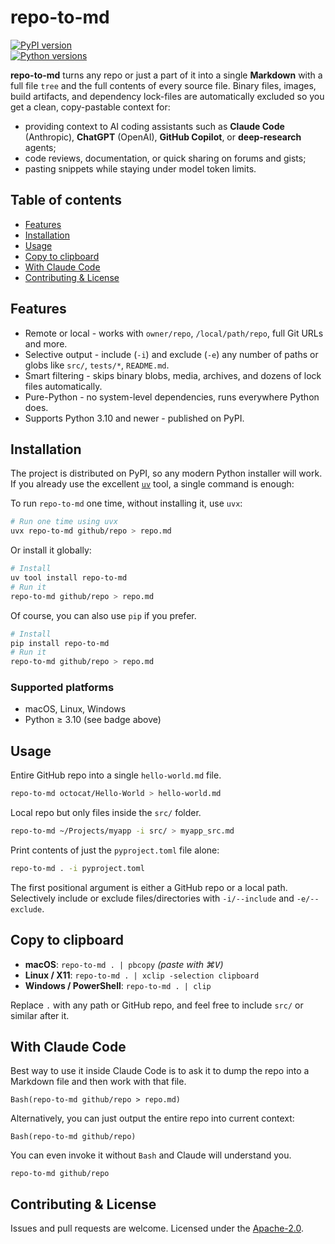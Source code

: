 # repo-to-md

[![PyPI version](https://img.shields.io/pypi/v/repo-to-md.svg)](https://pypi.org/project/repo-to-md/)  
[![Python versions](https://img.shields.io/pypi/pyversions/repo-to-md.svg)](https://pypi.org/project/repo-to-md/)

**repo-to-md** turns any repo or just a part of it into a single **Markdown** with a full file `tree` and the full contents of every source file. Binary files, images, build artifacts, and dependency lock-files are automatically excluded so you get a clean, copy-pastable context for:

* providing context to AI coding assistants such as **Claude Code** (Anthropic), **ChatGPT** (OpenAI), **GitHub Copilot**, or **deep-research** agents;
* code reviews, documentation, or quick sharing on forums and gists;
* pasting snippets while staying under model token limits.

## Table of contents

* [Features](#features)
* [Installation](#installation)
* [Usage](#usage)
* [Copy to clipboard](#copy-to-clipboard)
* [With Claude Code](#with-claude-code)
* [Contributing & License](#contributing--license)

## Features

* Remote or local - works with `owner/repo`, `/local/path/repo`, full Git URLs and more.
* Selective output - include (`-i`) and exclude (`-e`) any number of paths or globs like `src/`, `tests/*`, `README.md`.
* Smart filtering - skips binary blobs, media, archives, and dozens of lock files automatically.
* Pure-Python - no system-level dependencies, runs everywhere Python does.
* Supports Python 3.10 and newer - published on PyPI.

## Installation

The project is distributed on PyPI, so any modern Python installer will work.  
If you already use the excellent [`uv`](https://github.com/astral-sh/uv) tool, a
single command is enough:

To run `repo-to-md` one time, without installing it, use `uvx`:

```bash
# Run one time using uvx
uvx repo-to-md github/repo > repo.md
```

Or install it globally:

```bash
# Install
uv tool install repo-to-md
# Run it
repo-to-md github/repo > repo.md
```

Of course, you can also use `pip` if you prefer.

```bash
# Install
pip install repo-to-md
# Run it
repo-to-md github/repo > repo.md
```

### Supported platforms

* macOS, Linux, Windows
* Python ≥ 3.10 (see badge above)

## Usage

Entire GitHub repo into a single `hello-world.md` file.

```bash
repo-to-md octocat/Hello-World > hello-world.md
```

Local repo but only files inside the `src/` folder.

```bash
repo-to-md ~/Projects/myapp -i src/ > myapp_src.md
```

Print contents of just the `pyproject.toml` file alone:

```bash
repo-to-md . -i pyproject.toml
```

The first positional argument is either a GitHub repo or a local path.  
Selectively include or exclude files/directories with `-i/--include` and `-e/--exclude`.

## Copy to clipboard

* **macOS**: `repo-to-md . | pbcopy` *(paste with ⌘<kbd>V</kbd>)*
* **Linux / X11**: `repo-to-md . | xclip -selection clipboard`
* **Windows / PowerShell**: `repo-to-md . | clip`

Replace `.` with any path or GitHub repo, and feel free to include `src/` or similar after it.

## With Claude Code

Best way to use it inside Claude Code is to ask it to dump the repo into
a Markdown file and then work with that file.

```shell
Bash(repo-to-md github/repo > repo.md)
```

Alternatively, you can just output the entire repo into current context:

```shell
Bash(repo-to-md github/repo)
```

You can even invoke it without `Bash` and Claude will understand you.

```shell
repo-to-md github/repo
```

## Contributing & License

Issues and pull requests are welcome.  Licensed under the [Apache-2.0](https://spdx.org/licenses/Apache-2.0.html).
